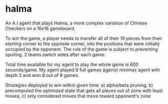 # halma

An A.I agent that plays Halma, a more complex variation of Chinese Checkers on a 16x16 gameboard.

To win the game, a player needs to transfer all of their 19 pieces from their starting corner to the opposite corner, into the positions that were initially occupied by the opponent. The rule of the game is subject to preventing spoiling. 2 teams switch sides after each game.

Total time available for my agent to play the whole game is 600 seconds/game. My agent played 9 full games against minimax agent with depth 3 and won 8 out of 9 games.

Strategies deployed to win within given time: a) alpha/beta pruning, b) precomputed the optimized state that gets all pieces out of zone with least moves, c) only considered moves that move toward opponent's zone

